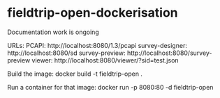 # fieldtrip-open-dockerisation

Documentation work is ongoing

URLs: 
	PCAPI:
	http://localhost:8080/1.3/pcapi
	survey-designer:
	http://localhost:8080/sd
	survey-preview:
	http://localhost:8080/survey-preview
	viewer:
	http://localhost:8080/viewer/?sid=test.json

Build the image:
	docker build -t fieldtrip-open .

Run a container for that image:
	docker run -p 8080:80 -d fieldtrip-open



